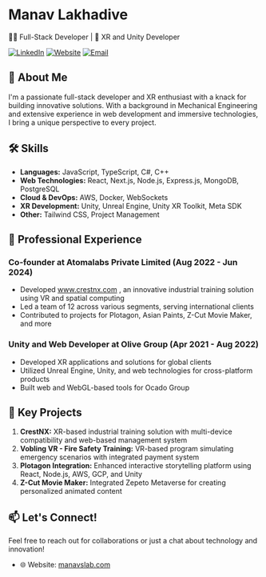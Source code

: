 # Manav Lakhadive

👨‍💻 Full-Stack Developer | 🚀 XR and Unity Developer

[![LinkedIn](https://img.shields.io/badge/LinkedIn-Connect-blue)](https://www.linkedin.com/in/manavlakhadive)
[![Website](https://img.shields.io/badge/Website-Visit-green)](https://manavslab.com)
[![Email](https://img.shields.io/badge/Email-Contact-red)](mailto:manavlakhadive99@gmail.com)

## 👋 About Me

I'm a passionate full-stack developer and XR enthusiast with a knack for building innovative solutions. With a background in Mechanical Engineering and extensive experience in web development and immersive technologies, I bring a unique perspective to every project.

## 🛠️ Skills

- **Languages:** JavaScript, TypeScript, C#, C++
- **Web Technologies:** React, Next.js, Node.js, Express.js, MongoDB, PostgreSQL
- **Cloud & DevOps:** AWS, Docker, WebSockets
- **XR Development:** Unity, Unreal Engine, Unity XR Toolkit, Meta SDK
- **Other:** Tailwind CSS, Project Management

## 💼 Professional Experience

### Co-founder at Atomalabs Private Limited (Aug 2022 - Jun 2024)

- Developed www.crestnx.com , an innovative industrial training solution using VR and spatial computing
- Led a team of 12 across various segments, serving international clients
- Contributed to projects for Plotagon, Asian Paints, Z-Cut Movie Maker, and more

### Unity and Web Developer at Olive Group (Apr 2021 - Aug 2022)

- Developed XR applications and solutions for global clients
- Utilized Unreal Engine, Unity, and web technologies for cross-platform products
- Built web and WebGL-based tools for Ocado Group

## 🚀 Key Projects

1. **CrestNX:** XR-based industrial training solution with multi-device compatibility and web-based management system
2. **Vobling VR - Fire Safety Training:** VR-based program simulating emergency scenarios with integrated payment system
3. **Plotagon Integration:** Enhanced interactive storytelling platform using React, Node.js, AWS, GCP, and Unity
4. **Z-Cut Movie Maker:** Integrated Zepeto Metaverse for creating personalized animated content

## 📫 Let's Connect!

Feel free to reach out for collaborations or just a chat about technology and innovation!
- 🌐 Website: [manavslab.com](https://manavslab.com)
